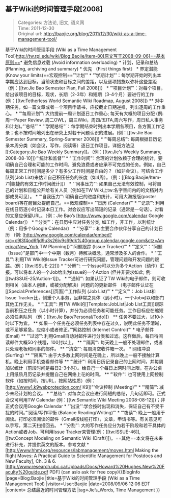 基于Wiki的时间管理手段[2008]
---
    
> Categories: 方法论, 旧文, 语义网  
> Time: 2011-12-30  
> Original url: <http://baojie.org/blog/2011/12/30/wiki-as-a-time-management-tool/>
    
基于Wiki的时间管理手段 (Wiki as a Time Management Tool)http://tw.rpi.edu/wiki/Blog:Baojie/Item-80[原文写于2008-09-06]==基本原则==* 避免信息过载 (Avoid information overloading) * 计划，记录和总结 (Planning, archiving and summary) * 优先 （First things first） * 界定潜能 (Know your limits)==宏观控制==”’计划”’ * ”’学期计划”’：每学期开始时列出本学期应达到目标，当前状态和目标之间的差距，以及逐项措施以弥补这些差距 （例：[[tw:Jie Bao Semester Plan, Fall 2008]]） * ”’项目计划”’：对每个项目，给出该项目的目标，现状，长期（2-3年）和短期（3-4个月）要进行的工作 (例：[[tw:Tetherless World Semantic Wiki Roadmap, August 2008]]) ** 对中期任务，如一篇文章或者一个项目申请书，应按截止日期逆推，列出逐周的工作重心。 * ”’每周计划”’: 大约提前一周计划逐日工作重心; 每天有大概的项目分配 (例: 周一Paper Review, 周二OWL，周三Wiki，周四/五ITA,周六写作，周日私人事务和计划)。”’总结”’ * ”’学期总结”’：每学期结束时列出本学期各项目，各方面工作记录；也不按时间地列出在研究上对若干问题认识的进展。(例：[[tw:Jie Bao Semester Summary, Spring-Summer 2008]]) * ”’每周总结”’: 每周根据日历记录本周分类（如会议，写作，阅读等）逐日工作项目，详细方法见[[:Category:Jie Bao Weekly Summary]]。（例：[[tw:Jie's Weekly Summary, 2008-08-10]]）”’统计和监督”’ * ”’工作时间”’: 合理的计划依赖于合理的统计。要明确自己合理和可能的工作时间，避免浪费或者应承不可完成的任务。例如，自己每周正常工作时间是多少？有多少工作时间是自由的？（如非会议）。可结合工作队列(Job List)来估计自己积压任务的长度（如4周）。（例：[[Blog:Baojie/Item-71|鲍捷的有效工作时间统计]]） * ”’同事压力”’: 如果自己无法有效控制，可将自己的计划和日程公开给有关人员（例如在TW Wiki上tw:名字空间内的的文档对内部成员可见）。 * ”’自我压力”’: 明确自己的进度和统计，可用大海报版(poster board)等在醒目处提醒自己。==微观控制==     ”’日历 (Calendar)”’ * ”’记录”’: 利用在线日历逐小时记录本日工作。对会议应写出简短的记录（通常是一句话）。对看的文章应保留URL。（例：Jie Bao’s [http://www.google.com/calendar Google Calendar]） * ”’分类”’：在日历中应对任务分类, 如工作，非工作，以利统计 （例：用多个Google Calendar） * ”’分享”’：和主要合作伙伴分享自己的计划日历 （例: [http://www.google.com/calendar/embed?src=c9l3f4od6fjd9u3s26iv9s69dk%40group.calendar.google.com&ctz=America/New_York TW Planning]）”’问题跟踪 (Issue Tracker)”’ * ”’定义”’：“问题（Issue）”是部门中一个中期（数月）待解决概念，通常涉及多人的合作。 * ”’工具”’: 利用TW Wiki的Issue Tracker可进行研究问题，管理问题和开发问题的跟踪。(例：[[tw:ISSUE-22]]) * ”’分解”’: 一个Issue可以分为多个Action（动作）汇报。可以将本人的一个Job给出为Issue的一个Action (但并非要求如此; 例:[[tw:ISSUE-25/Action-1]])。 * ”’通知”’: 如果认证了TW Wiki的电子邮件，则可收到相关（由本人创建，或被分配解决）问题的的更新邮件 （电子邮件认证在[[Special:Preferences]]页面）”’工作队列 (Job List)”’ * ”’定义”’：Job List和Issue Tracker比，侧重个人事务，且非常之具体（到小时）。一个Job可以和部门其他工作无关。 * ”’工具”’: 用TW Wiki的[[Template:JobList|Job List工具]]跟踪当前积压之任务（以小时计算），并分为必须任务和可能任务。工作目标应在缩短必须任务队列 （例：[[tw:Jie Bao/Personal/Todo]]） ** 任务不要过大，以10小时以下为宜。 ** 如果一个任务在必须任务列表中存在过久，说明此任务不清晰，或不足够紧急。应缩小或者修正。”’网路控制 (Internet Control)”’ * 电子邮件 (Email) ** ”’过滤”’: 利用Gmail自动对邮件进行分类和过滤。这样做后，每日待阅读邮件大概50个线程，100封以上。 ** ”’隔离”’: 每天晚上一般不处理邮件，或者只处理老板和同事的邮件。 ** ”’清空”’: 每周清空收件箱一次。 * 网络冲浪 (Surfing) ** ”’隔离”’: 由于大多数上网时间是在晚上，所以晚上一般不接触计算机。晚上利用手机查看邮件等 ** ”’统计”’: 利用日历记录自己的上网时间，并每周加以统计（前段时间是每日2-3小时）。给自己一个每日上网时间上限，在办公桌上用纸质月历记录并提醒自己在网络上花的时间。 ** ”’软件”’: 也可使用上网控制软件（如按时间，按URL，按网站性质）(例：[http://www1.k9webprotection.com/ K9])”‘会议控制 (Meeting)”’ * ”’精简”’: 减少未经计划的会议。 * ”’总结”’: 对每次会议应进行简短的总结，几句话即可。正式会议可利用TW Calendar (例：[[tw:Semantic Wiki Meeting 2008-08-12]])；非正式会议用Google Calendar * ”’出没”’:学会按时出现和消失，保证自己有不受干扰的时间。”’阅读/写作平衡 (Balance Reading/Writing)”’ * ”’夜读’”: 晚上一般用于阅读。打印必须阅读的邮件（Gmail按线程打印），文章，申请书等。有关意见可以手写，第二天扫描回去。 * ”’分割”’: 大的写作任务应分为若干阶段和若干具体的Action或者Job。可利用Issue Tracker来管理(例：[[tw:ISSUE-46]],[[tw:Concept Modeling on Semantic Wiki (Draft)]])。==其他==本文将在未来进行补充，并提供英文的版本。参考文献 * [http://www.hhmi.org/resources/labmanagement/moves.html Making the Right Moves: A Practical Guide to Scientific Management for Postdocs and New Faculty], Ch. 3 & 6. [http://www.research.ubc.ca/Uploads/Docs/Howard%20Hughes.New%20Faculty%20guide.pdf PDF] (can aslo ask for free copy){{BlogInfo |page=Blog:Baojie |title=基于Wiki的时间管理手段 (Wiki as a Time Management Tool) |visitor=User:Baojie |date=2008/09/06 12:06 EDT |content= 总结最近的时间管理方法 |tag=Jie’s_Words, Time Management }}     
    